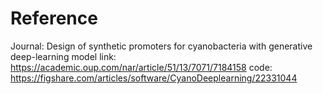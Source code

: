 # Reference
Journal: Design of synthetic promoters for cyanobacteria with generative deep-learning model
link: https://academic.oup.com/nar/article/51/13/7071/7184158
code: https://figshare.com/articles/software/CyanoDeeplearning/22331044
